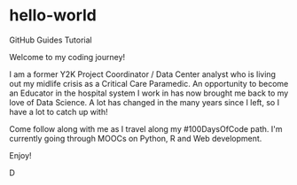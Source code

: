 # hello-world
GitHub Guides Tutorial

Welcome to my coding journey!

I am a former Y2K Project Coordinator / Data Center analyst who is living out my midlife crisis as a Critical Care Paramedic. An opportunity to become an Educator in the hospital system I work in has now brought me back to my love of Data Science.
A lot has changed in the many years since I left, so I have a lot to catch up with!

Come follow along with me as I travel along my #100DaysOfCode path. I'm currently going through MOOCs on Python, R and Web development.

Enjoy!

D
